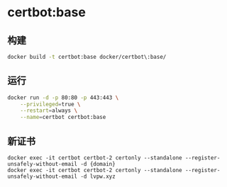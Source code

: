 # certbot:base

## 构建
```bash
docker build -t certbot:base docker/certbot\:base/
```

## 运行
```bash
docker run -d -p 80:80 -p 443:443 \
    --privileged=true \
    --restart=always \
    --name=certbot certbot:base
```

## 新证书

```
docker exec -it certbot certbot-2 certonly --standalone --register-unsafely-without-email -d {domain}
docker exec -it certbot certbot-2 certonly --standalone --register-unsafely-without-email -d lvpw.xyz
```